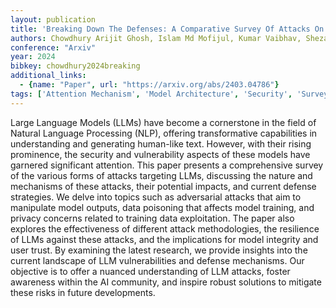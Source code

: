 ```yaml
---
layout: publication
title: 'Breaking Down The Defenses: A Comparative Survey Of Attacks On Large Language Models'
authors: Chowdhury Arijit Ghosh, Islam Md Mofijul, Kumar Vaibhav, Shezan Faysal Hossain, Kumar Vaibhav, Jain Vinija, Chadha Aman
conference: "Arxiv"
year: 2024
bibkey: chowdhury2024breaking
additional_links:
  - {name: "Paper", url: "https://arxiv.org/abs/2403.04786"}
tags: ['Attention Mechanism', 'Model Architecture', 'Security', 'Survey Paper', 'Training Techniques', 'Uncategorized']
---
```

Large Language Models (LLMs) have become a cornerstone in the field of Natural Language Processing (NLP), offering transformative capabilities in understanding and generating human-like text. However, with their rising prominence, the security and vulnerability aspects of these models have garnered significant attention. This paper presents a comprehensive survey of the various forms of attacks targeting LLMs, discussing the nature and mechanisms of these attacks, their potential impacts, and current defense strategies. We delve into topics such as adversarial attacks that aim to manipulate model outputs, data poisoning that affects model training, and privacy concerns related to training data exploitation. The paper also explores the effectiveness of different attack methodologies, the resilience of LLMs against these attacks, and the implications for model integrity and user trust. By examining the latest research, we provide insights into the current landscape of LLM vulnerabilities and defense mechanisms. Our objective is to offer a nuanced understanding of LLM attacks, foster awareness within the AI community, and inspire robust solutions to mitigate these risks in future developments.
